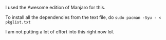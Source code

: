 I used the Awesome edition of Manjaro for this.

To install all the dependencies from the text file, do 
`sudo pacman -Syu - < pkglist.txt`

I am not putting a lot of effort into this right now lol.
